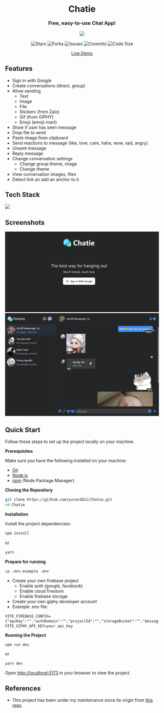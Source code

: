 <h1 align="center">Chatie</h1>
<p align="center" style="font-size:16px"><strong>Free, easy-to-use Chat App!</strong></p>
<p align="center">  
  <img src="https://raw.githubusercontent.com/catppuccin/catppuccin/main/assets/palette/macchiato.png" width="400" />
</p>

<p align="center">
  <img alt="Stars" src="https://badgen.net/github/stars/yuran1811/chatie">
  <img alt="Forks" src="https://badgen.net/github/forks/yuran1811/chatie">
  <img alt="Issues" src="https://badgen.net/github/issues/yuran1811/chatie">
  <img alt="Commits" src="https://badgen.net/github/commits/yuran1811/chatie">
  <img alt="Code Size" src="https://img.shields.io/github/languages/code-size/yuran1811/chatie">
</p>

<div align="center"><a href="https://chat-app-firebase-pied.vercel.app/" target="_blank">Live Demo</a></div>

## Features

- Sign in with Google
- Create conversations (direct, group)
- Allow sending
  - Text
  - Image
  - File
  - Stickers (from Zalo)
  - Gif (from GIPHY)
  - Emoji (emoji-mart)
- Show if user has seen message
- Drop file to send
- Paste image from clipboard
- Send reactions to message (like, love, care, haha, wow, sad, angry)
- Unsent message
- Reply message
- Change conversation settings
  - Change group theme, image
  - Change theme
- View conversation images, files
- Detect link an add an anchor to it

## Tech Stack

<img src="https://skill-icons-livid.vercel.app/icons?i=firebase,react,ts,tailwind,vite&gap=60" height="36" />

## Screenshots

![](./public/screenshots/signin.png)
![](./public/screenshots/screen1.png)

## Quick Start

Follow these steps to set up the project locally on your machine.

**Prerequisites**

Make sure you have the following installed on your machine:

- [Git](https://git-scm.com/)
- [Node.js](https://nodejs.org/en)
- [npm](https://www.npmjs.com/) (Node Package Manager)

**Cloning the Repository**

```bash
git clone https://github.com/yuran1811/Chatie.git
cd Chatie
```

**Installation**

Install the project dependencies:

```bash
npm install
```

or

```bash
yarn
```

**Prepare for running**

```bash
cp .env.example .env
```

- Create your own firebase project
  - Enable auth (google, facebook)
  - Enable cloud firestore
  - Enable firebase storage
- Create your own giphy developer account
- Example .env file:

```env
VITE_FIREBASE_CONFIG={"apiKey":"","authDomain":"","projectId":"","storageBucket":"","messagingSenderId":"","appId":""}
VITE_GIPHY_API_KEY=your_api_key
```

**Running the Project**

```bash
npm run dev
```

or

```bash
yarn dev
```

Open [http://localhost:5173](http://localhost:5173) in your browser to view the project.

## References

- This project has been under my maintenance since its origin from [this repo](https://github.com/napthedev/fireverse)
